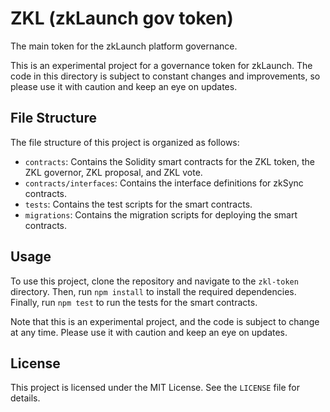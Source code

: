 # ZKL (zkLaunch gov token)

The main token for the zkLaunch platform governance.

This is an experimental project for a governance token for zkLaunch. The code in this directory is subject to constant changes and improvements, so please use it with caution and keep an eye on updates.

## File Structure

The file structure of this project is organized as follows:

- `contracts`: Contains the Solidity smart contracts for the ZKL token, the ZKL governor, ZKL proposal, and ZKL vote.
- `contracts/interfaces`: Contains the interface definitions for zkSync contracts.
- `tests`: Contains the test scripts for the smart contracts.
- `migrations`: Contains the migration scripts for deploying the smart contracts.

## Usage

To use this project, clone the repository and navigate to the `zkl-token` directory. Then, run `npm install` to install the required dependencies. Finally, run `npm test` to run the tests for the smart contracts.

Note that this is an experimental project, and the code is subject to change at any time. Please use it with caution and keep an eye on updates.

## License

This project is licensed under the MIT License. See the `LICENSE` file for details.